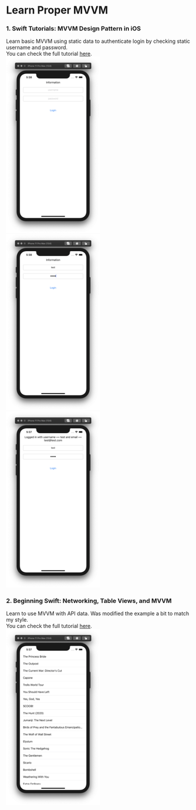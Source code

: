 # Learn Proper MVVM

### 1. Swift Tutorials: MVVM Design Pattern in iOS
Learn basic MVVM using static data to authenticate login by checking static username and password.<br>
You can check the full tutorial [here](https://www.youtube.com/watch?v=xYWmpSTWjzE).<br>
<img src="MVVM-001/screenshot/preview1.png" width=256 />&nbsp;
<img src="MVVM-001/screenshot/preview2.png" width=256 />&nbsp;
<img src="MVVM-001/screenshot/preview3.png" width=256 />&nbsp;

### 2. Beginning Swift: Networking, Table Views, and MVVM
Learn to use MVVM with API data. Was modified the example a bit to match my style.<br>
You can check the full tutorial [here](https://www.youtube.com/watch?v=npZALmBV66Q).<br>
<img src="MVVM-002/screenshot/preview.png" width=256 />
